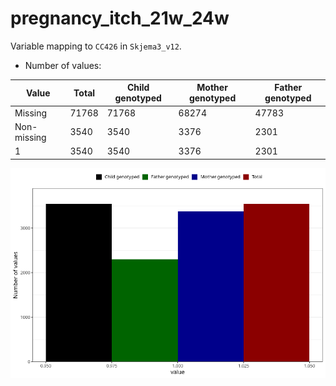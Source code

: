 # pregnancy_itch_21w_24w
Variable mapping to `CC426` in `Skjema3_v12`.
- Number of values:

| Value | Total | Child genotyped | Mother genotyped | Father genotyped |
| ----- | ----- | --------------- | ---------------- | ---------------- |
| Missing | 71768 | 71768 | 68274 | 47783 |
| Non-missing | 3540 | 3540 | 3376 | 2301 |
| 1 | 3540 | 3540 | 3376 | 2301 |



![](pregnancy_itch_21w_24w_n.png)



